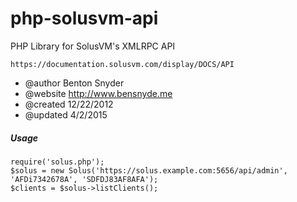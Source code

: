 php-solusvm-api
===============

PHP Library for SolusVM's XMLRPC API

	https://documentation.solusvm.com/display/DOCS/API

 * @author     Benton Snyder
 * @website    http://www.bensnyde.me
 * @created    12/22/2012
 * @updated    4/2/2015

##### Usage

```
require('solus.php');
$solus = new Solus('https://solus.example.com:5656/api/admin', 'AFDi7342678A', 'SDFDJ83AF8AFA');
$clients = $solus->listClients();
```